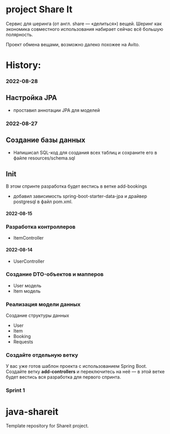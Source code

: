 # project Share It

Сервис для шеринга (от англ. share — «делиться») вещей.
Шеринг как экономика совместного использования набирает сейчас всё большую полярность.

Проект обмена вещами, возможно далеко похожее на Avito.

# History:
### 2022-08-28
## Настройка JPA
- проставил аннотации JPA для моделей

### 2022-08-27
## Создание базы данных

- Напишисал SQL-код для создания всех таблиц и сохраните его в файле resources/schema.sql

## Init
В этом спринте разработка будет вестись в ветке add-bookings
- добавил зависимость spring-boot-starter-data-jpa и драйвер postgresql в файл pom.xml.

#### 2022-08-15
### Разработка контроллеров

- ItemController
#### 2022-08-14
- UserController

### Создание DTO-объектов и мапперов

- User модель
- Item модель

### Реализация модели данных

Создание структуры данных

- User
- Item
- Booking
- Requests

### Создайте отдельную ветку

У вас уже готов шаблон проекта с использованием Spring Boot. Создайте ветку **add-controllers** и
переключитесь на неё — в этой ветке будет вестись вся разработка для первого спринта.

### Sprint 1

# java-shareit

Template repository for Shareit project.
